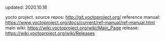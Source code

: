 updated: 2020.10.18

yocto project.
source repos: http://git.yoctoproject.org/
reference manual: https://www.yoctoproject.org/docs/current/ref-manual/ref-manual.html
main wiki: https://wiki.yoctoproject.org/wiki/Main_Page
release: https://wiki.yoctoproject.org/wiki/Releases


